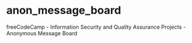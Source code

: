 # anon_message_board
freeCodeCamp - Information Security and Quality Assurance Projects - Anonymous Message Board
